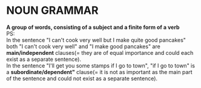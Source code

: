 # NOUN GRAMMAR  
**A group of words, consisting of a subject and a finite form of a verb**  
PS:  
In the sentence "I can't cook very well but I make quite good pancakes" both "I can't cook very well" and "I make good pancakes" are **main/independent** clauses(= they are of equal importance and could each exist as a separate sentence).  
In the sentence "I'll get you some stamps if I go to town", "if I go to town" is a **subordinate/dependent"** clause(= it is not as important as the main part of the sentence and could not exist as a separate sentence).
